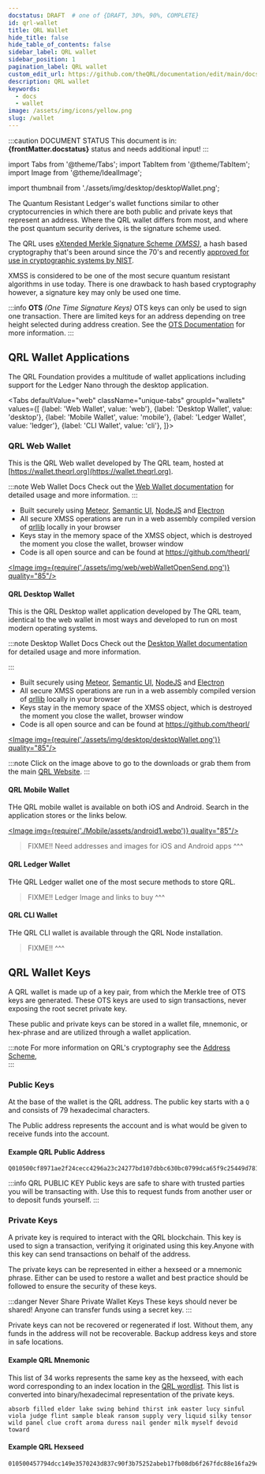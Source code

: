 ```yaml
---
docstatus: DRAFT  # one of {DRAFT, 30%, 90%, COMPLETE}
id: qrl-wallet
title: QRL Wallet
hide_title: false
hide_table_of_contents: false
sidebar_label: QRL wallet
sidebar_position: 1
pagination_label: QRL wallet
custom_edit_url: https://github.com/theQRL/documentation/edit/main/docs/Wallet/qrl-wallet.md
description: QRL wallet
keywords:
  - docs
  - wallet
image: /assets/img/icons/yellow.png
slug: /wallet
---
```



:::caution DOCUMENT STATUS 
<span>This document is in: <b>{frontMatter.docstatus}</b> status and needs additional input!</span>
:::


import Tabs from '@theme/Tabs';
import TabItem from '@theme/TabItem';
import Image from '@theme/IdealImage';

import thumbnail from './assets/img/desktop/desktopWallet.png';






The Quantum Resistant Ledger's wallet functions similar to other cryptocurrencies in which there are both public and private keys that represent an address. Where the QRL wallet differs from most, and where the post quantum security derives, is the signature scheme used.

The QRL uses [eXtended Merkle Signature Scheme *(XMSS)*](https://eprint.iacr.org/2011/484), a hash based cryptography that's been around since the 70's and recently [approved for use in cryptographic systems by NIST](https://csrc.nist.gov/publications/detail/sp/800-208/final). 

XMSS is considered to be one of the most secure quantum resistant algorithms in use today. There is one drawback to hash based cryptography however, a signature key may only be used one time.

:::info **OTS** *(One Time Signature Keys)*
OTS keys can only be used to sign one transaction. There are limited keys for an address depending on tree height selected during address creation. 
See the [OTS Documentation](ots-keys) for more information. 
:::

## QRL Wallet Applications

The QRL Foundation provides a multitude of wallet applications including support for the Ledger Nano through the desktop application.


<Tabs
    defaultValue="web"
    className="unique-tabs"
    groupId="wallets"
    values={[
        {label: 'Web Wallet', value: 'web'},
        {label: 'Desktop Wallet', value: 'desktop'},
        {label: 'Mobile Wallet', value: 'mobile'},
        {label: 'Ledger Wallet', value: 'ledger'},
        {label: 'CLI Wallet', value: 'cli'},
    ]}>

<TabItem value="web" label="Web Wallet" default>


### QRL Web Wallet

This is the QRL Web wallet developed by The QRL team, hosted at [https://wallet.theqrl.org](https://wallet.theqrl.org).

:::note Web Wallet Docs
Check out the [Web Wallet documentation](Wallet/Web/web-wallet) for detailed usage and more information.
:::


- Built securely using [Meteor](https://www.meteor.com/), [Semantic UI](https://semantic-ui.com/), [NodeJS](https://nodejs.org/en/) and [Electron](https://electronjs.org/)
- All secure XMSS operations are run in a web assembly compiled version of [qrllib](https://github.com/theQRL/qrllib) locally in your browser
- Keys stay in the memory space of the XMSS object, which is destroyed the moment you close the wallet, browser window
- Code is all open source and can be found at https://github.com/theqrl/

[<Image img={require('./assets/img/web/webWalletOpenSend.png')} quality="85"/>](https://wallet.theqrl.org)

</TabItem>

<TabItem value="desktop" label="Desktop Wallet">

#### QRL Desktop Wallet

This is the QRL Desktop wallet application developed by The QRL team, identical to the web wallet in most ways and developed to run on most modern operating systems.

:::note Desktop Wallet Docs
Check out the [Desktop Wallet documentation](wallet/desktop/desktop-wallet) for detailed usage and more information.

:::


- Built securely using [Meteor](https://www.meteor.com/), [Semantic UI](https://semantic-ui.com/), [NodeJS](https://nodejs.org/en/) and [Electron](https://electronjs.org/)
- All secure XMSS operations are run in a web assembly compiled version of [qrllib](https://github.com/theQRL/qrllib) locally in your browser
- Keys stay in the memory space of the XMSS object, which is destroyed the moment you close the wallet, browser window
- Code is all open source and can be found at https://github.com/theqrl/


[<Image img={require('./assets/img/desktop/desktopWallet.png')} quality="85"/>](https://github.com/theQRL/qrl-wallet/releases/latest)

:::note 
Click on the image above to go to the downloads or grab them from the main [QRL Website](https://theqrl.org/downloads/).
:::

</TabItem>

<TabItem value="mobile" label="Mobile Wallet">

#### QRL Mobile Wallet

THe QRL mobile wallet is available on both iOS and Android. Search in the application stores or the links below.

[<Image img={require('./Mobile/assets/android1.webp')} quality="85"/>](https://itunes.apple.com/us/app/qrl-wallet/id1458620542?ls=1&mt=8)


> FIXME!! Need addresses and images for iOS and Android apps ^^^

</TabItem>
<TabItem value="ledger" label="Ledger Wallet">

#### QRL Ledger Wallet

THe QRL Ledger wallet one of the most secure methods to store QRL.

> FIXME!! Ledger Image and links to buy ^^^

</TabItem>


<TabItem value="cli" label="CLI Wallet">

#### QRL CLI Wallet

THe QRL CLI wallet is available through the QRL Node installation. 

> FIXME!! ^^^

</TabItem>
</Tabs>

## QRL Wallet Keys

A QRL wallet is made up of a key pair, from which the Merkle tree of OTS keys are generated. These OTS keys are used to sign transactions, never exposing the root secret private key. 

These public and private keys can be stored in a wallet file, mnemonic, or hex-phrase and are utilized through a wallet application. 

:::note
For more information on QRL's cryptography see the [Address Scheme](#),  
:::

### Public Keys

At the base of the wallet is the QRL address. The public key starts with a `Q` and consists of 79 hexadecimal characters.

The Public address represents the account and is what would be given to receive funds into the account.

#### Example QRL Public Address

```
Q010500cf8971ae2f24cecc4296a23c24277bd107dbbc630bc0799dca65f9c25449d781148b7a85
```

:::info QRL PUBLIC KEY
Public keys are safe to share with trusted parties you will be transacting with. Use this to request funds from another user or to deposit funds yourself. 
:::

### Private Keys

A private key is required to interact with the QRL blockchain. This key is used to sign a transaction, verifying it originated using this key.Anyone with this key can send transactions on behalf of the address.

The private keys can be represented in either a hexseed or a mnemonic phrase. Either can be used to restore a wallet and best practice should be followed to ensure the security of these keys.


:::danger Never Share Private Wallet Keys
These keys should never be shared! Anyone can transfer funds using a secret key. 
:::

Private keys can not be recovered or regenerated if lost. Without them, any funds in the address will not be recoverable. Backup address keys and store in safe locations.

#### Example QRL Mnemonic

This list of 34 works represents the same key as the hexseed, with each word corresponding to an index location in the [QRL wordlist](https://github.com/theQRL/qrllib/blob/master/src/qrl/wordlist.cpp). This list is converted into binary/hexadecimal representation of the private keys.

```
absorb filled elder lake swing behind thirst ink easter lucy sinful viola judge flint sample bleak ransom supply very liquid silky tensor wild panel clue croft aroma duress nail gender milk myself devoid toward
```
#### Example QRL Hexseed

```
010500457794dcc149e3570243d837c90f3b75252abeb17fb08db6f267fdc88e16fa29e72cc33a0b04259305bb8c692c3bde81
```


